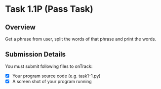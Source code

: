 # Task 1.1P (Pass Task)

## Overview
Get a phrase from user, split the words of that phrase and print the words.

## Submission Details
You must submit following files to onTrack:
- [x] Your program source code (e.g. task1-1.py)
- [x] A screen shot of your program running
